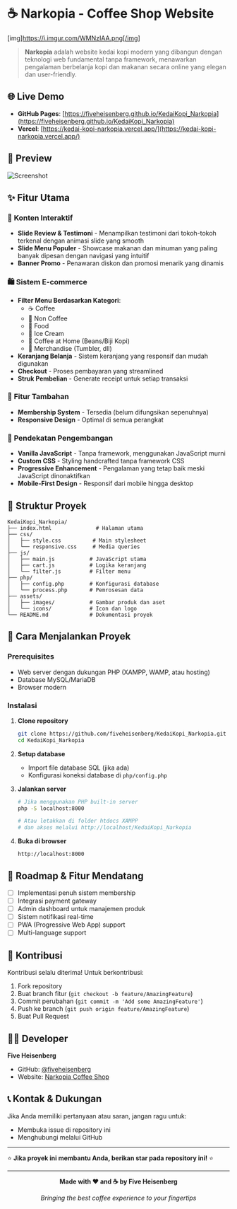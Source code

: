 # ☕ Narkopia - Coffee Shop Website

[img]https://i.imgur.com/WMNzIAA.png[/img]

> **Narkopia** adalah website kedai kopi modern yang dibangun dengan teknologi web fundamental tanpa framework, menawarkan pengalaman berbelanja kopi dan makanan secara online yang elegan dan user-friendly.

## 🌐 Live Demo

- **GitHub Pages**: [https://fiveheisenberg.github.io/KedaiKopi_Narkopia](https://fiveheisenberg.github.io/KedaiKopi_Narkopia)
- **Vercel**: [https://kedai-kopi-narkopia.vercel.app/](https://kedai-kopi-narkopia.vercel.app/)

## 📸 Preview

![Screenshot](https://imgur.com/WMNzIAA)

## ✨ Fitur Utama

### 🎯 **Konten Interaktif**
- **Slide Review & Testimoni** - Menampilkan testimoni dari tokoh-tokoh terkenal dengan animasi slide yang smooth
- **Slide Menu Populer** - Showcase makanan dan minuman yang paling banyak dipesan dengan navigasi yang intuitif
- **Banner Promo** - Penawaran diskon dan promosi menarik yang dinamis

### 🛍️ **Sistem E-commerce**
- **Filter Menu Berdasarkan Kategori**:
  - ☕ Coffee
  - 🥤 Non Coffee  
  - 🍕 Food
  - 🍦 Ice Cream
  - 🌱 Coffee at Home (Beans/Biji Kopi)
  - 🎁 Merchandise (Tumbler, dll)
- **Keranjang Belanja** - Sistem keranjang yang responsif dan mudah digunakan
- **Checkout** - Proses pembayaran yang streamlined
- **Struk Pembelian** - Generate receipt untuk setiap transaksi

### 👥 **Fitur Tambahan**
- **Membership System** - Tersedia (belum difungsikan sepenuhnya)
- **Responsive Design** - Optimal di semua perangkat

### 🎨 **Pendekatan Pengembangan**
- **Vanilla JavaScript** - Tanpa framework, menggunakan JavaScript murni
- **Custom CSS** - Styling handcrafted tanpa framework CSS
- **Progressive Enhancement** - Pengalaman yang tetap baik meski JavaScript dinonaktifkan
- **Mobile-First Design** - Responsif dari mobile hingga desktop

## 📁 Struktur Proyek

```
KedaiKopi_Narkopia/
├── index.html              # Halaman utama
├── css/
│   ├── style.css          # Main stylesheet
│   └── responsive.css     # Media queries
├── js/
│   ├── main.js           # JavaScript utama
│   ├── cart.js           # Logika keranjang
│   └── filter.js         # Filter menu
├── php/
│   ├── config.php        # Konfigurasi database
│   └── process.php       # Pemrosesan data
├── assets/
│   ├── images/           # Gambar produk dan aset
│   └── icons/            # Icon dan logo
└── README.md             # Dokumentasi proyek
```

## 🚀 Cara Menjalankan Proyek

### Prerequisites
- Web server dengan dukungan PHP (XAMPP, WAMP, atau hosting)
- Database MySQL/MariaDB
- Browser modern

### Instalasi

1. **Clone repository**
   ```bash
   git clone https://github.com/fiveheisenberg/KedaiKopi_Narkopia.git
   cd KedaiKopi_Narkopia
   ```

2. **Setup database**
   - Import file database SQL (jika ada)
   - Konfigurasi koneksi database di `php/config.php`

3. **Jalankan server**
   ```bash
   # Jika menggunakan PHP built-in server
   php -S localhost:8000
   
   # Atau letakkan di folder htdocs XAMPP
   # dan akses melalui http://localhost/KedaiKopi_Narkopia
   ```

4. **Buka di browser**
   ```
   http://localhost:8000
   ```

## 🎯 Roadmap & Fitur Mendatang

- [ ] Implementasi penuh sistem membership
- [ ] Integrasi payment gateway
- [ ] Admin dashboard untuk manajemen produk
- [ ] Sistem notifikasi real-time
- [ ] PWA (Progressive Web App) support
- [ ] Multi-language support

## 🤝 Kontribusi

Kontribusi selalu diterima! Untuk berkontribusi:

1. Fork repository
2. Buat branch fitur (`git checkout -b feature/AmazingFeature`)
3. Commit perubahan (`git commit -m 'Add some AmazingFeature'`)
4. Push ke branch (`git push origin feature/AmazingFeature`)
5. Buat Pull Request


## 👨‍💻 Developer

**Five Heisenberg**
- GitHub: [@fiveheisenberg](https://github.com/fiveheisenberg)
- Website: [Narkopia Coffee Shop](https://fiveheisenberg.github.io/KedaiKopi_Narkopia)

## 📞 Kontak & Dukungan

Jika Anda memiliki pertanyaan atau saran, jangan ragu untuk:
- Membuka issue di repository ini
- Menghubungi melalui GitHub

---

⭐ **Jika proyek ini membantu Anda, berikan star pada repository ini!** ⭐

---

<div align="center">

**Made with ❤️ and ☕ by Five Heisenberg**

*Bringing the best coffee experience to your fingertips*

</div>

